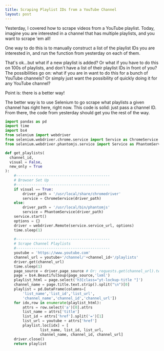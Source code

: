 ```yaml
---
title: Scraping Playlist IDs from a YouTube Channel
layout: post
---
```


Yesterday, I covered how to scrape videos from a YouTube playlist. Today, imagine you are interested in
a channel that has multiple playlists, and you want to scrape 'em all!

One way to do this is to manually construct a list of the playlist IDs you are interested in, and run
the function from yesterday on each of them.  

That's ok...but what if a new playlist is added?  Or what if you have to do this on 100s of playlists,
and don't have a list of their playlist IDs in front of you?  The possibilities go on: what if you
are in want to do this for a bunch of YouTube channels?  Or simply just want the possibility of
quickly doing it for any YouTube channel?

Point is: there is a better way!

The better way is to use Selenium to go scrape what playlists a given channel has right here,
right now.  This code is solid: just pass a channel ID.  From there, the code from yesterday
should get you the rest of the way.


```python
import pandas as pd
import time
import bs4
from selenium import webdriver
from selenium.webdriver.chrome.service import Service as ChromeService
from selenium.webdriver.phantomjs.service import Service as PhantomService

def get_playlists(
  channel_id, 
  visual = False, 
  new_only = True
):
    #-------------------------------------------
    # Browser Set Up
    #-------------------------------------------
    if visual == True:
        driver_path = '/usr/local/share/chromedriver'
        service = ChromeService(driver_path)
    else:
        driver_path = '/usr/local/bin/phantomjs'
        service = PhantomService(driver_path)
    service.start()
    options = {}
    driver = webdriver.Remote(service.service_url, options)
    time.sleep(1)
    
    #-------------------------------------------
    # Scrape Channel Playlists
    #-------------------------------------------
    youtube = 'https://www.youtube.com'
    channel_url = youtube+'/channel/'+channel_id+'/playlists'
    driver.get(channel_url)
    time.sleep(1)
    page_source = driver.page_source # Or: requests.get(channel_url).text
    page = bs4.BeautifulSoup(page_source,'lxml')
    playlist_html = page.select('h3[class="yt-lockup-title "]')
    channel_name = page.title.text.strip().split("\n")[0]
    playlist = pd.DataFrame(columns=[
        'list_name','list_id','list_url',
        'channel_name','channel_id','channel_url'])
    for idx,row in enumerate(playlist_html):
        attrs = row.select('a')[0].attrs
        list_name = attrs['title']
        list_id = attrs['href'].split('=')[1]
        list_url = youtube + attrs['href']
        playlist.loc[idx] = [
                list_name, list_id, list_url,
                channel_name, channel_id, channel_url]
    driver.close()
    return playlist
```
